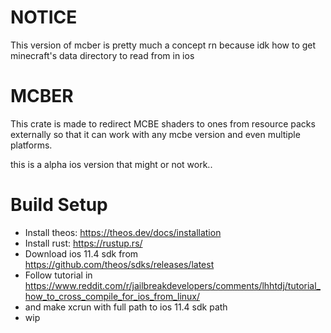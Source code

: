 # NOTICE
This version of mcber is pretty much a concept rn because idk how to get minecraft's data directory to read from in ios 

# MCBER
This crate is made to redirect MCBE shaders to ones from resource packs externally so that it can work with any mcbe version and even multiple platforms.

this is a alpha ios version that might or not work..
# Build Setup
+ Install theos: https://theos.dev/docs/installation
+ Install rust: https://rustup.rs/
+ Download ios 11.4 sdk from https://github.com/theos/sdks/releases/latest
+ Follow tutorial in https://www.reddit.com/r/jailbreakdevelopers/comments/lhhtdj/tutorial_how_to_cross_compile_for_ios_from_linux/
+ and make xcrun with full path to ios 11.4 sdk path
+ wip






























